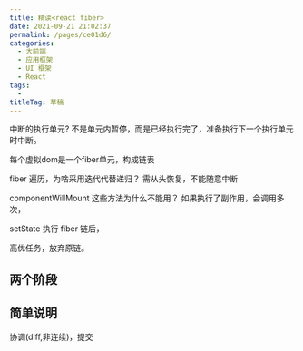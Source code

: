 ```yaml
---
title: 精读<react fiber>
date: 2021-09-21 21:02:37
permalink: /pages/ce01d6/
categories: 
  - 大前端
  - 应用框架
  - UI 框架
  - React
tags: 
  - 
titleTag: 草稿
---
```

中断的执行单元? 不是单元内暂停，而是已经执行完了，准备执行下一个执行单元时中断。

每个虚拟dom是一个fiber单元，构成链表

fiber 遍历，为啥采用迭代代替递归？
需从头恢复，不能随意中断

componentWillMount 这些方法为什么不能用？
如果执行了副作用，会调用多次，

setState 执行 fiber 链后，

高优任务，放弃原链。

## 两个阶段



## 简单说明

协调(diff,非连续)，提交
